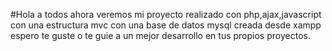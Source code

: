 #Hola a todos ahora veremos mi proyecto realizado con php,ajax,javascript con una estructura mvc con una base de datos mysql creada desde xampp espero te guste o te guie a un mejor desarrollo en tus propios proyectos. 